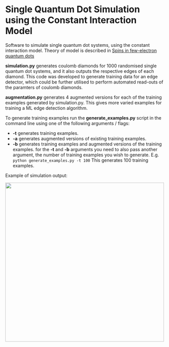 # Single Quantum Dot Simulation using the Constant Interaction Model 
Software to simulate single quantum dot systems, using the constant interaction model. Theory of model is described in [Spins in few-electron quantum dots
](https://arxiv.org/pdf/cond-mat/0610433.pdf)

**simulation.py** generates coulomb diamonds for 1000 randomised single quantum dot systems, and it also outputs the respective edges of each diamond. 
This code was developed to generate training data for an edge detector, which could be further utilised to perform automated read-outs of the paramters of coulomb diamonds.


**augmentation.py** generates 4 augmented versions for each of the training examples generated by simulation.py. This gives more varied examples for training a ML edge detection algorithm.

To generate training examples run the **generate_examples.py** script in the command line using one of the following arguments / flags:
* **-t** generates training examples.
* **-a** generates augmented versions of existing training examples.
* **-b** generates training examples and augmented versions of the training examples.
for the **-t** and **-b** arguments you need to also pass another argument, the number of training examples you wish to generate.
E.g. 
```python generate_examples.py -t 100```
This generates 100 training examples.

Example of simulation output:

<img src="https://github.com/JoelPendleton/QDot-Constant-Interaction-Model/blob/master/simulation_example.png " width="500">

